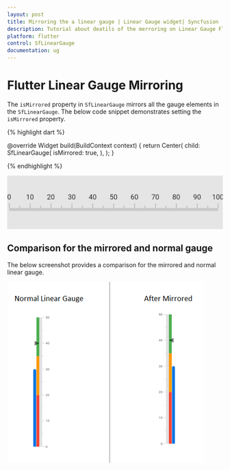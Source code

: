```yaml
---
layout: post
title: Mirroring the a linear gauge | Linear Gauge widget| Syncfusion
description: Tutorial about deatils of the merroring on Linear Gauge Flutter widget | Flutter Linear Gauge widget documentation|
platform: flutter
control: SfLinearGauge
documentation: ug
---
```


# Flutter Linear Gauge Mirroring

The `isMirrored` property in `SfLinearGauge` mirrors all the gauge elements in the `SfLinearGauge`. The below code snippet demonstrates setting the `isMirrored` property.

{% highlight dart %}

  @override
  Widget build(BuildContext context) {
    return Center(
        child: SfLinearGauge(
          isMirrored: true,
        ),
    );
  }

{% endhighlight %}

![mirror linear gauge](images/mirrored/mirrored.png)

## Comparison for the mirrored and normal gauge

The below screenshot provides a comparison for the mirrored and normal linear gauge. 

![mirror linear gauge](images/mirrored/mirror_comparison.png)